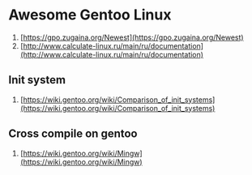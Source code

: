 # Awesome Gentoo Linux

1. [https://gpo.zugaina.org/Newest](https://gpo.zugaina.org/Newest)
1. [http://www.calculate-linux.ru/main/ru/documentation](http://www.calculate-linux.ru/main/ru/documentation)

## Init system

1. [https://wiki.gentoo.org/wiki/Comparison_of_init_systems](https://wiki.gentoo.org/wiki/Comparison_of_init_systems)

## Cross compile on gentoo

1. [https://wiki.gentoo.org/wiki/Mingw](https://wiki.gentoo.org/wiki/Mingw)
